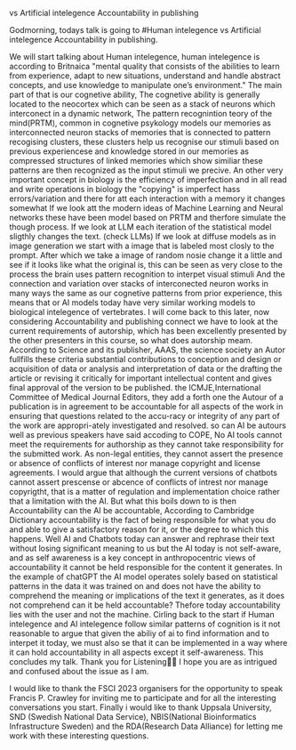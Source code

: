 vs Artificial intelegence Accountability in publishing

Godmorning, todays talk is going to #Human intelegence vs Artificial intelegence Accountability in publishing.
 

We will start talking about Human intelegence, human intelegence is according to Britnaica "mental quality that consists of the abilities to learn from experience, adapt to new situations, understand and handle abstract concepts, and use knowledge to manipulate one’s environment." The main part of that is our cognetive ability, The cognetive ability is generally located to the neocortex which can be seen as a stack of neurons which interconect in a dynamic network, The pattern recognintion teory of the mind(PRTM), common in cognetive psykology models our memories as interconnected neuron stacks of memories that is connected to pattern recogising clusters, these clusters help us recognise our stimuli based on previous experiencese and knowledge stored in our memories as compressed structures of linked memories which show similiar these patterns are then recognized as the input stimuli we precive. 
An other very important concept in biology is the efficiency of imperfection and in all read and write operations in biology the "copying" is imperfect hass errors/variation and there for att each interaction with a memory it changes somewhat
If we look att the modern ideas of Machine Learning and Neural networks these have been model based on PRTM and therfore simulate the though process. If we look at LLM each iteration of the statistical model sligthly changes the text. (check LLMs)
If we look at diffuse models as in image generation we start with a image that is labeled most closly to the prompt. After which we take a image of random nosie change it a little and see if it looks like what the original is, this can be seen as very close to the process the brain uses pattern recognition to interpet visual stimuli And the connection and variation over stacks of interconected neuron works in many ways the same as our cognetive patterns from prior experience, this means that or AI models today have very similar working models to biological intelegence of vertebrates. I will come back to this later, now considering Accountability and publishing connect we have to look at the current requirements of autorship, which has been excellently presented by the other presenters in this course,  so what does autorship meam. According to Science and its publisher, AAAS, the science society an Autor fullfills these criteria substantial contributions to conception and design or acquisition of data or analysis and interpretation of data or the drafting the article or revising it critically for important intellectual content and gives final approval of the version to be published.
the ICMJE,International Committee of Medical Journal Editors, they add a forth one the Autour of a publication is in agreement to be accountable for all aspects of the
work in ensuring that questions related to the accu-racy or integrity of any part of the work are appropri-ately investigated and resolved.
so can AI be autours well as previous speakers have said accoding to COPE, No AI tools cannot meet the requirements for authorship as they cannot take responsibility for the submitted work. As non-legal entities, they cannot assert the presence or absence of conflicts of interest nor manage copyright and license agreements. 
I would argue that although the current versions of chatbots cannot assert prescense or abcence of conflicts of intrest nor manage copyrigtht, that is a matter of regulation and implementation choice rather that a limitation with the AI. But what this boils down to is then Accountability can the AI be accountable,
According  to Cambridge Dictionary accountability is the fact of being responsible for what you do and able to give a satisfactory reason for it, or the degree to which this happens. 
Well AI and Chatbots today can answer and rephrase their text without losing significant meaning to us but the AI today is not self-aware, and as self awareness is a key concept in anthropocentric views of accountability it cannot be held responsible for the content it generates. In the example of chatGPT the AI model operates solely based on statistical patterns in the data it was trained on and does not have the ability to comprehend the meaning or implications of the text it generates, as it does not comprehend can it be held accountable?
Thefore today accountability lies with the user and not the machine.
Cirling back to the start if Human intelegence and AI intelegence follow similar patterns of cognition is it not reasonable to argue that given the abiliy of ai to find information and to interpet it today, we must also se that it can be implemented in a way where it can hold accountability in all aspects except it self-awareness.
This concludes my talk.
Thank you for Listening I hope you are as intrigued and confused about the issue as I am.

I would like to thank the FSCI 2023 organisers for the opportunity to speak
Francis P. Crawley for inviting me to participate and for all the interesting conversations you start.
Finally i would like to thank Uppsala University, SND (Swedish National Data Service), NBIS(National Bioinformatics Infrastructure Sweden) and the RDA(Research Data Alliance) for letting me work with these interesting questions.



